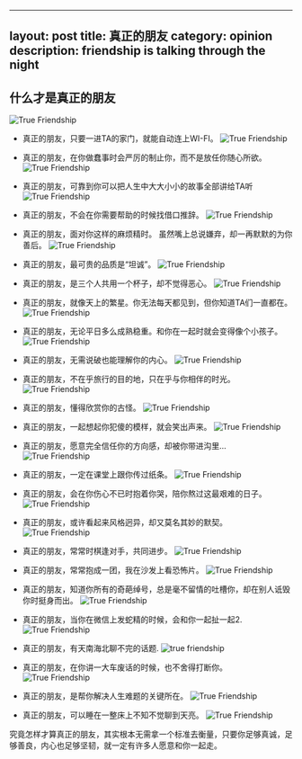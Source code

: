 
---
layout: post
title: 真正的朋友
category: opinion
description: friendship is talking through the night
---

## 什么才是真正的朋友
![True Friendship](/images/2015_08/friendship1.png)

* 真正的朋友，只要一进TA的家门，就能自动连上WI-FI。
![True Friendship](/images/2015_08/friendship2.png)


* 真正的朋友，在你做蠢事时会严厉的制止你，而不是放任你随心所欲。
![True Friendship](/images/2015_08/friendship3.png)


* 真正的朋友，可靠到你可以把人生中大大小小的故事全部讲给TA听
![True Friendship](/images/2015_08/friendship4.png)


* 真正的朋友，不会在你需要帮助的时候找借口推辞。
![True Friendship](/images/2015_08/friendship5.png)


* 真正的朋友，面对你这样的麻烦精时。 虽然嘴上总说嫌弃，却一再默默的为你善后。
![True Friendship](/images/2015_08/friendship6.png)


* 真正的朋友，最可贵的品质是“坦诚”。
![True Friendship](/images/2015_08/friendship7.png)


* 真正的朋友，是三个人共用一个杯子，却不觉得恶心。
![True Friendship](/images/2015_08/friendship8.png)


* 真正的朋友，就像天上的繁星。你无法每天都见到，但你知道TA们一直都在。
![True Friendship](/images/2015_08/friendship9.png)


* 真正的朋友，无论平日多么成熟稳重。和你在一起时就会变得像个小孩子。
![True Friendship](/images/2015_08/friendship10.png)


* 真正的朋友，无需说破也能理解你的内心。
![True Friendship](/images/2015_08/friendship11.png)


* 真正的朋友，不在乎旅行的目的地，只在乎与你相伴的时光。
![True Friendship](/images/2015_08/friendship12.png)


* 真正的朋友，懂得欣赏你的古怪。
![True Friendship](/images/2015_08/friendship13.png)


* 真正的朋友，一起想起你犯傻的模样，就会笑出声来。
![True Friendship](/images/2015_08/friendship14.png)


* 真正的朋友，愿意完全信任你的方向感，却被你带进沟里...
![True Friendship](/images/2015_08/friendship15.png)


* 真正的朋友，一定在课堂上跟你传过纸条。
![True Friendship](/images/2015_08/friendship16.png)


* 真正的朋友，会在你伤心不已时抱着你哭，陪你熬过这最艰难的日子。
![True Friendship](/images/2015_08/friendship17.png)


* 真正的朋友，或许看起来风格迥异，却又莫名其妙的默契。
![True Friendship](/images/2015_08/friendship18.png)


* 真正的朋友，常常时棋逢对手，共同进步。
![True Friendship](/images/2015_08/friendship19.png)


* 真正的朋友，常常抱成一团，我在沙发上看恐怖片。
![True Friendship](/images/2015_08/friendship20.png)


* 真正的朋友，知道你所有的奇葩绰号，总是毫不留情的吐槽你，却在别人诋毁你时挺身而出。
![True Friendship](/images/2015_08/friendship21.png)


* 真正的朋友，当你在微信上发蛇精的时候，会和你一起扯一起2.
![True Friendship](/images/2015_08/friendship22.png)


* 真正的朋友，有天南海北聊不完的话题.
![true friendship](/images/2015_08/friendship23.png)


* 真正的朋友，在你讲一大车废话的时候，也不舍得打断你。
![True Friendship](/images/2015_08/friendship24.png)


* 真正的朋友，是帮你解决人生难题的关键所在。
![True Friendship](/images/2015_08/friendship25.png)


* 真正的朋友，可以睡在一整床上不知不觉聊到天亮。
![True Friendship](/images/2015_08/friendship26.png)

究竟怎样才算真正的朋友，其实根本无需拿一个标准去衡量，只要你足够真诚，足够善良，内心也足够坚韧，就一定有许多人愿意和你一起走。
